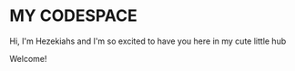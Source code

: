 # MY CODESPACE
Hi, I'm Hezekiahs and I'm so excited to have you here in my
cute little hub

Welcome!